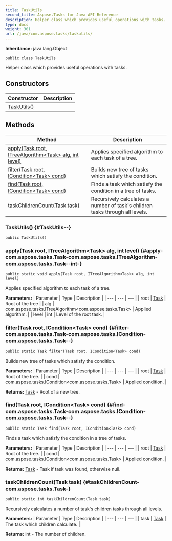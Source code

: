 ```yaml
---
title: TaskUtils
second_title: Aspose.Tasks for Java API Reference
description: Helper class which provides useful operations with tasks.
type: docs
weight: 301
url: /java/com.aspose.tasks/taskutils/
---
```


**Inheritance:**
java.lang.Object
```
public class TaskUtils
```

Helper class which provides useful operations with tasks.
## Constructors

| Constructor | Description |
| --- | --- |
| [TaskUtils()](#TaskUtils--) |  |
## Methods

| Method | Description |
| --- | --- |
| [apply(Task root, ITreeAlgorithm&lt;Task&gt; alg, int level)](#apply-com.aspose.tasks.Task-com.aspose.tasks.ITreeAlgorithm-com.aspose.tasks.Task--int-) | Applies specified algorithm to each task of a tree. |
| [filter(Task root, ICondition&lt;Task&gt; cond)](#filter-com.aspose.tasks.Task-com.aspose.tasks.ICondition-com.aspose.tasks.Task--) | Builds new tree of tasks which satisfy the condition. |
| [find(Task root, ICondition&lt;Task&gt; cond)](#find-com.aspose.tasks.Task-com.aspose.tasks.ICondition-com.aspose.tasks.Task--) | Finds a task which satisfy the condition in a tree of tasks. |
| [taskChildrenCount(Task task)](#taskChildrenCount-com.aspose.tasks.Task-) | Recursively calculates a number of task's children tasks through all levels. |
### TaskUtils() {#TaskUtils--}
```
public TaskUtils()
```


### apply(Task root, ITreeAlgorithm&lt;Task&gt; alg, int level) {#apply-com.aspose.tasks.Task-com.aspose.tasks.ITreeAlgorithm-com.aspose.tasks.Task--int-}
```
public static void apply(Task root, ITreeAlgorithm<Task> alg, int level)
```


Applies specified algorithm to each task of a tree.

**Parameters:**
| Parameter | Type | Description |
| --- | --- | --- |
| root | [Task](../../com.aspose.tasks/task) | Root of the tree |
| alg | com.aspose.tasks.ITreeAlgorithm&lt;com.aspose.tasks.Task&gt; | Applied algorithm. |
| level | int | Level of the root task. |

### filter(Task root, ICondition&lt;Task&gt; cond) {#filter-com.aspose.tasks.Task-com.aspose.tasks.ICondition-com.aspose.tasks.Task--}
```
public static Task filter(Task root, ICondition<Task> cond)
```


Builds new tree of tasks which satisfy the condition.

**Parameters:**
| Parameter | Type | Description |
| --- | --- | --- |
| root | [Task](../../com.aspose.tasks/task) | Root of the tree. |
| cond | com.aspose.tasks.ICondition&lt;com.aspose.tasks.Task&gt; | Applied condition. |

**Returns:**
[Task](../../com.aspose.tasks/task) - Root of a new tree.
### find(Task root, ICondition&lt;Task&gt; cond) {#find-com.aspose.tasks.Task-com.aspose.tasks.ICondition-com.aspose.tasks.Task--}
```
public static Task find(Task root, ICondition<Task> cond)
```


Finds a task which satisfy the condition in a tree of tasks.

**Parameters:**
| Parameter | Type | Description |
| --- | --- | --- |
| root | [Task](../../com.aspose.tasks/task) | Root of the tree. |
| cond | com.aspose.tasks.ICondition&lt;com.aspose.tasks.Task&gt; | Applied condition. |

**Returns:**
[Task](../../com.aspose.tasks/task) - Task if task was found, otherwise null.
### taskChildrenCount(Task task) {#taskChildrenCount-com.aspose.tasks.Task-}
```
public static int taskChildrenCount(Task task)
```


Recursively calculates a number of task's children tasks through all levels.

**Parameters:**
| Parameter | Type | Description |
| --- | --- | --- |
| task | [Task](../../com.aspose.tasks/task) | The task which children calculate. |

**Returns:**
int - The number of children.
